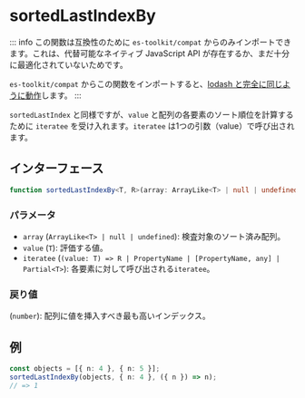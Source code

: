 # sortedLastIndexBy

::: info
この関数は互換性のために `es-toolkit/compat` からのみインポートできます。これは、代替可能なネイティブ JavaScript API が存在するか、まだ十分に最適化されていないためです。

`es-toolkit/compat` からこの関数をインポートすると、[lodash と完全に同じように動作](../../../compatibility.md)します。
:::

`sortedLastIndex` と同様ですが、`value` と配列の各要素のソート順位を計算するために `iteratee` を受け入れます。`iteratee` は1つの引数（value）で呼び出されます。

## インターフェース

```typescript
function sortedLastIndexBy<T, R>(array: ArrayLike<T> | null | undefined, value: T, iteratee?: Iteratee<T, R>): number;
```

### パラメータ

- `array` (`ArrayLike<T> | null | undefined`): 検査対象のソート済み配列。
- `value` (`T`): 評価する値。
- `iteratee` (`(value: T) => R | PropertyName | [PropertyName, any] | Partial<T>`): 各要素に対して呼び出される`iteratee`。

### 戻り値

(`number`): 配列に値を挿入すべき最も高いインデックス。

## 例

```typescript
const objects = [{ n: 4 }, { n: 5 }];
sortedLastIndexBy(objects, { n: 4 }, ({ n }) => n);
// => 1
```
